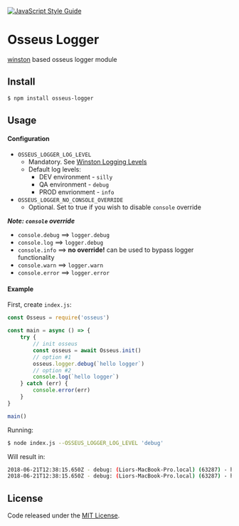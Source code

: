 [![JavaScript Style Guide](https://cdn.rawgit.com/standard/standard/master/badge.svg)](https://github.com/standard/standard)

# Osseus Logger

[winston](https://github.com/winstonjs/winston) based osseus logger module

## Install
```bash
$ npm install osseus-logger
```

## Usage

#### Configuration
* `OSSEUS_LOGGER_LOG_LEVEL`
	* Mandatory. See [Winston Logging Levels](https://github.com/winstonjs/winston#logging-levels)
	* Default log levels:
		* DEV environment - `silly`
		* QA environment - `debug`
		* PROD envrionment - `info`
* `OSSEUS_LOGGER_NO_CONSOLE_OVERRIDE`
	*  Optional. Set to true if you wish to disable `console` override

***Note: `console` override***

* `console.debug` ==> `logger.debug`
* `console.log` ==> `logger.debug`
* `console.info` ==> **no override!** can be used to bypass logger functionality
* `console.warn` ==> `logger.warn`
* `console.error` ==> `logger.error`

#### Example
First, create `index.js`:

```javascript
const Osseus = require('osseus')

const main = async () => {
	try {
		// init osseus
		const osseus = await Osseus.init()
		// option #1
		osseus.logger.debug(`hello logger`)
		// option #2
		console.log(`hello logger`)
  	} catch (err) {
		console.error(err)
  	}
}

main()

```

Running:

```bash
$ node index.js --OSSEUS_LOGGER_LOG_LEVEL 'debug'
```

Will result in:

```sh
2018-06-21T12:38:15.650Z - debug: (Liors-MacBook-Pro.local) (63287) - hello logger
2018-06-21T12:38:15.650Z - debug: (Liors-MacBook-Pro.local) (63287) - hello logger
```

## License
Code released under the [MIT License](https://github.com/colucom/osseus-logger/blob/master/LICENSE).
